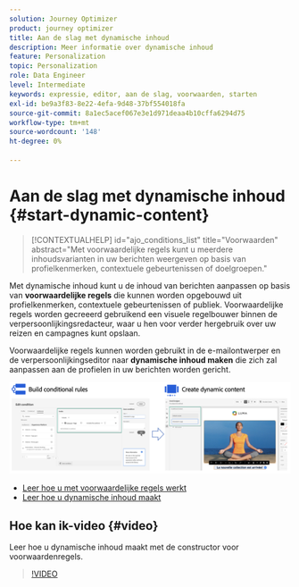```yaml
---
solution: Journey Optimizer
product: journey optimizer
title: Aan de slag met dynamische inhoud
description: Meer informatie over dynamische inhoud
feature: Personalization
topic: Personalization
role: Data Engineer
level: Intermediate
keywords: expressie, editor, aan de slag, voorwaarden, starten
exl-id: be9a3f83-8e22-4efa-9d48-37bf554018fa
source-git-commit: 8a1ec5acef067e3e1d971deaa4b10cffa6294d75
workflow-type: tm+mt
source-wordcount: '148'
ht-degree: 0%

---
```


# Aan de slag met dynamische inhoud {#start-dynamic-content}

>[!CONTEXTUALHELP]
>id="ajo_conditions_list"
>title="Voorwaarden"
>abstract="Met voorwaardelijke regels kunt u meerdere inhoudsvarianten in uw berichten weergeven op basis van profielkenmerken, contextuele gebeurtenissen of doelgroepen."

Met dynamische inhoud kunt u de inhoud van berichten aanpassen op basis van **voorwaardelijke regels** die kunnen worden opgebouwd uit profielkenmerken, contextuele gebeurtenissen of publiek. Voorwaardelijke regels worden gecreeerd gebruikend een visuele regelbouwer binnen de verpersoonlijkingsredacteur, waar u hen voor verder hergebruik over uw reizen en campagnes kunt opslaan.

Voorwaardelijke regels kunnen worden gebruikt in de e-mailontwerper en de verpersoonlijkingseditor naar **dynamische inhoud maken** die zich zal aanpassen aan de profielen in uw berichten worden gericht.

![](assets/conditions-overview.png)

* [Leer hoe u met voorwaardelijke regels werkt](create-conditions.md)
* [Leer hoe u dynamische inhoud maakt](dynamic-content.md)

## Hoe kan ik-video {#video}

Leer hoe u dynamische inhoud maakt met de constructor voor voorwaardenregels.

>[!VIDEO](https://video.tv.adobe.com/v/3409815?quality=12)
